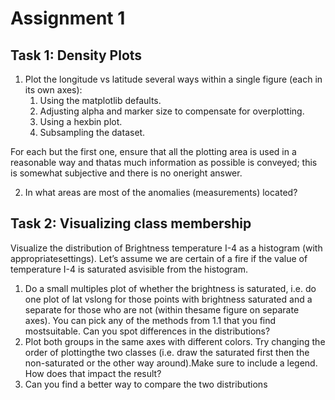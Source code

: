 # Assignment 1
## Task 1: Density Plots
1. Plot the longitude vs latitude several ways within a single figure (each in its own axes):
    1. Using the matplotlib defaults.
    2. Adjusting alpha and marker size to compensate for overplotting.
    3. Using a hexbin plot.
    4. Subsampling the dataset.

For each but the first one, ensure that all the plotting area is used in a reasonable way and thatas much information as possible is conveyed; this is somewhat subjective and there is no oneright answer.

2. In what areas are most of the anomalies (measurements) located?

## Task 2: Visualizing class membership
Visualize the distribution of Brightness temperature I-4 as a histogram (with appropriatesettings). Let’s assume we are certain of a fire if the value of temperature I-4 is saturated asvisible from the histogram.
1. Do a small multiples plot of whether the brightness is saturated, i.e. do one plot of lat vslong for those points with brightness saturated and a separate for those who are not (within thesame figure on separate axes). You can pick any of the methods from 1.1 that you find mostsuitable. Can you spot differences in the distributions?
2. Plot both groups in the same axes with different colors. Try changing the order of plottingthe two classes (i.e. draw the saturated first then the non-saturated or the other way around).Make sure to include a legend. How does that impact the result?
3. Can you find a better way to compare the two distributions
